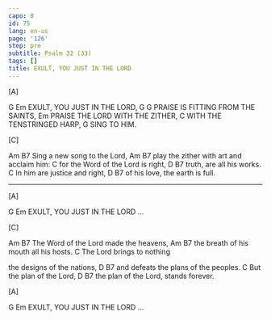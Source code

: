 ```yaml
---
capo: 0
id: 75
lang: en-us
page: '126'
step: pre
subtitle: Psalm 32 (33)
tags: []
title: EXULT, YOU JUST IN THE LORD
---
```


[A]

G                       Em
EXULT, YOU JUST IN THE LORD,
G                           G
PRAISE IS FITTING FROM THE SAINTS,
                          Em
PRAISE THE LORD WITH THE ZITHER,
         C
WITH THE TENSTRINGED HARP,
         G
SING TO HIM.

[C]

Am                      B7
Sing a new song to the Lord,
Am                               B7
play the zither with art and acclaim him:
         C
for the Word of the Lord is right,
D                   B7
truth, are all his works.
    C
In him are justice and right,
        D                  B7
of his love, the earth is full.

---

[A]

G                       Em
EXULT, YOU JUST IN THE LORD ...

[C]

Am                             B7
The Word of the Lord made the heavens,
      Am                         B7
the breath of his mouth all his hosts.
     C
The Lord brings to nothing

the designs of the nations,
       D                      B7
and defeats the plans of the peoples.
          C
But the plan of the Lord,
      D                         B7
the plan of the Lord, stands forever.

[A]

G                       Em
EXULT, YOU JUST IN THE LORD ...
